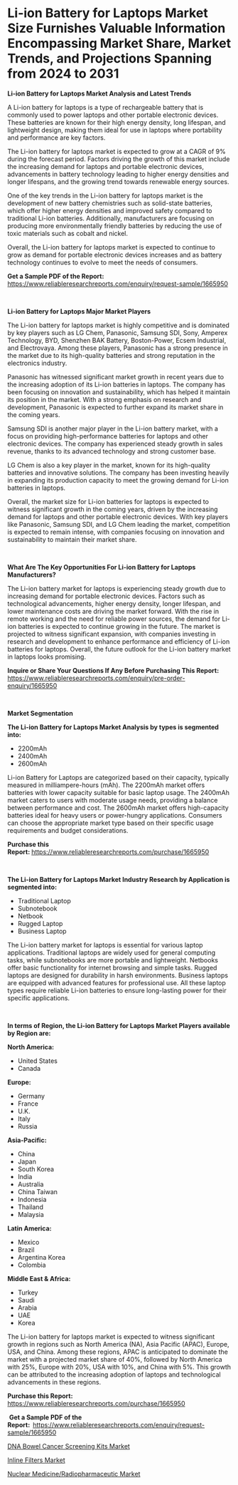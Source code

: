 <p><h1>Li-ion Battery for Laptops Market Size Furnishes Valuable Information Encompassing Market Share, Market Trends, and Projections Spanning from 2024 to 2031</h1></p><p><strong>Li-ion Battery for Laptops Market Analysis and Latest Trends</strong></p>
<p><p>A Li-ion battery for laptops is a type of rechargeable battery that is commonly used to power laptops and other portable electronic devices. These batteries are known for their high energy density, long lifespan, and lightweight design, making them ideal for use in laptops where portability and performance are key factors.</p><p>The Li-ion battery for laptops market is expected to grow at a CAGR of 9% during the forecast period. Factors driving the growth of this market include the increasing demand for laptops and portable electronic devices, advancements in battery technology leading to higher energy densities and longer lifespans, and the growing trend towards renewable energy sources.</p><p>One of the key trends in the Li-ion battery for laptops market is the development of new battery chemistries such as solid-state batteries, which offer higher energy densities and improved safety compared to traditional Li-ion batteries. Additionally, manufacturers are focusing on producing more environmentally friendly batteries by reducing the use of toxic materials such as cobalt and nickel.</p><p>Overall, the Li-ion battery for laptops market is expected to continue to grow as demand for portable electronic devices increases and as battery technology continues to evolve to meet the needs of consumers.</p></p>
<p><strong>Get a Sample PDF of the Report:&nbsp;</strong> <a href="https://www.reliableresearchreports.com/enquiry/request-sample/1665950">https://www.reliableresearchreports.com/enquiry/request-sample/1665950</a></p>
<p>&nbsp;</p>
<p><strong>Li-ion Battery for Laptops Major Market Players</strong></p>
<p><p>The Li-ion battery for laptops market is highly competitive and is dominated by key players such as LG Chem, Panasonic, Samsung SDI, Sony, Amperex Technology, BYD, Shenzhen BAK Battery, Boston-Power, Ecsem Industrial, and Electrovaya. Among these players, Panasonic has a strong presence in the market due to its high-quality batteries and strong reputation in the electronics industry.</p><p>Panasonic has witnessed significant market growth in recent years due to the increasing adoption of its Li-ion batteries in laptops. The company has been focusing on innovation and sustainability, which has helped it maintain its position in the market. With a strong emphasis on research and development, Panasonic is expected to further expand its market share in the coming years.</p><p>Samsung SDI is another major player in the Li-ion battery market, with a focus on providing high-performance batteries for laptops and other electronic devices. The company has experienced steady growth in sales revenue, thanks to its advanced technology and strong customer base.</p><p>LG Chem is also a key player in the market, known for its high-quality batteries and innovative solutions. The company has been investing heavily in expanding its production capacity to meet the growing demand for Li-ion batteries in laptops.</p><p>Overall, the market size for Li-ion batteries for laptops is expected to witness significant growth in the coming years, driven by the increasing demand for laptops and other portable electronic devices. With key players like Panasonic, Samsung SDI, and LG Chem leading the market, competition is expected to remain intense, with companies focusing on innovation and sustainability to maintain their market share.</p></p>
<p>&nbsp;</p>
<p><strong>What Are The Key Opportunities For Li-ion Battery for Laptops Manufacturers?</strong></p>
<p><p>The Li-ion battery market for laptops is experiencing steady growth due to increasing demand for portable electronic devices. Factors such as technological advancements, higher energy density, longer lifespan, and lower maintenance costs are driving the market forward. With the rise in remote working and the need for reliable power sources, the demand for Li-ion batteries is expected to continue growing in the future. The market is projected to witness significant expansion, with companies investing in research and development to enhance performance and efficiency of Li-ion batteries for laptops. Overall, the future outlook for the Li-ion battery market in laptops looks promising.</p></p>
<p><strong>Inquire or Share Your Questions If Any Before Purchasing This Report:</strong> <a href="https://www.reliableresearchreports.com/enquiry/pre-order-enquiry/1665950">https://www.reliableresearchreports.com/enquiry/pre-order-enquiry/1665950</a></p>
<p>&nbsp;</p>
<p><strong>Market Segmentation</strong></p>
<p><strong>The Li-ion Battery for Laptops Market Analysis by types is segmented into:</strong></p>
<p><ul><li>2200mAh</li><li>2400mAh</li><li>2600mAh</li></ul></p>
<p><p>Li-ion Battery for Laptops are categorized based on their capacity, typically measured in milliampere-hours (mAh). The 2200mAh market offers batteries with lower capacity suitable for basic laptop usage. The 2400mAh market caters to users with moderate usage needs, providing a balance between performance and cost. The 2600mAh market offers high-capacity batteries ideal for heavy users or power-hungry applications. Consumers can choose the appropriate market type based on their specific usage requirements and budget considerations.</p></p>
<p><strong>Purchase this Report:&nbsp;</strong><a href="https://www.reliableresearchreports.com/purchase/1665950">https://www.reliableresearchreports.com/purchase/1665950</a></p>
<p>&nbsp;</p>
<p><strong>The Li-ion Battery for Laptops Market Industry Research by Application is segmented into:</strong></p>
<p><ul><li>Traditional Laptop</li><li>Subnotebook</li><li>Netbook</li><li>Rugged Laptop</li><li>Business Laptop</li></ul></p>
<p><p>The Li-ion battery market for laptops is essential for various laptop applications. Traditional laptops are widely used for general computing tasks, while subnotebooks are more portable and lightweight. Netbooks offer basic functionality for internet browsing and simple tasks. Rugged laptops are designed for durability in harsh environments. Business laptops are equipped with advanced features for professional use. All these laptop types require reliable Li-ion batteries to ensure long-lasting power for their specific applications.</p></p>
<p>&nbsp;</p>
<p><strong>In terms of Region, the Li-ion Battery for Laptops Market Players available by Region are:</strong></p>
<p>
    <p> <strong> North America: </strong>
        <ul>
            <li>United States</li>
            <li>Canada</li>
        </ul>
        </p> 
    <p> <strong> Europe: </strong>
        <ul>
            <li>Germany</li>
            <li>France</li>
            <li>U.K.</li>
            <li>Italy</li>
            <li>Russia</li>
        </ul>
        </p> 
    <p> <strong> Asia-Pacific: </strong>
        <ul>
            <li>China</li>
            <li>Japan</li>
            <li>South Korea</li>
            <li>India</li>
            <li>Australia</li>
            <li>China Taiwan</li>
            <li>Indonesia</li>
            <li>Thailand</li>
            <li>Malaysia</li>
        </ul>
        </p> 
    <p> <strong> Latin America: </strong>
        <ul>
            <li>Mexico</li>
            <li>Brazil</li>
            <li>Argentina Korea</li>
            <li>Colombia</li>
        </ul>
        </p> 
    <p> <strong> Middle East & Africa: </strong>
        <ul>
            <li>Turkey</li>
            <li>Saudi</li>
            <li>Arabia</li>
            <li>UAE</li>
            <li>Korea</li>
        </ul>
    </p>
    </p>
<p><p>The Li-ion battery for laptops market is expected to witness significant growth in regions such as North America (NA), Asia Pacific (APAC), Europe, USA, and China. Among these regions, APAC is anticipated to dominate the market with a projected market share of 40%, followed by North America with 25%, Europe with 20%, USA with 10%, and China with 5%. This growth can be attributed to the increasing adoption of laptops and technological advancements in these regions.</p></p>
<p><strong>Purchase this Report: </strong><a href="https://www.reliableresearchreports.com/purchase/1665950">https://www.reliableresearchreports.com/purchase/1665950</a></p>
<p>&nbsp;<strong>Get a Sample PDF of the Report:&nbsp;&nbsp;</strong><a href="https://www.reliableresearchreports.com/enquiry/request-sample/1665950">https://www.reliableresearchreports.com/enquiry/request-sample/1665950</a></p>
<p><strong></strong></p>
<p><p><a href="https://www.linkedin.com/pulse/dna-bowel-cancer-screening-kits-market-research-report-reveals-b77lf?trackingId=oscOcnWbHl%2BvjGkgYNx38Q%3D%3D">DNA Bowel Cancer Screening Kits Market</a></p><p><a href="https://www.linkedin.com/pulse/inline-filters-market-share-amp-new-trends-analysis-report-gupzf?trackingId=lMWgl8XjSAB79LnjphRzrg%3D%3D">Inline Filters Market</a></p><p><a href="https://www.linkedin.com/pulse/nuclear-medicineradiopharmaceutic-market-size-growth-segmentation-pmy5f?trackingId=xov%2FC4iDMYkXp9wQ8qtb8Q%3D%3D">Nuclear Medicine/Radiopharmaceutic Market</a></p></p>